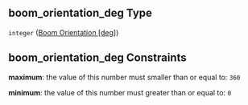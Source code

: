 ## boom_orientation_deg Type

`integer` ([Boom Orientation \[deg\]](iea43_wra_data_model-properties-measurement-location-items-properties-measurement-point-items-properties-mounting-arrangement-items-properties-boom-orientation-deg.md))

## boom_orientation_deg Constraints

**maximum**: the value of this number must smaller than or equal to: `360`

**minimum**: the value of this number must greater than or equal to: `0`
